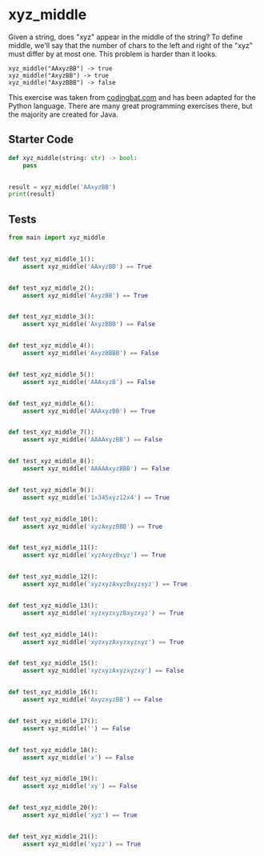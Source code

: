 # xyz_middle





Given a string, does "xyz" appear in the middle of the string? To define middle, we'll say that the number of chars to the left and right of the "xyz" must differ by at most one. This problem is harder than it looks.

```
xyz_middle("AAxyzBB") -> true
xyz_middle("AxyzBB") -> true
xyz_middle("AxyzBBB") -> false
```

This exercise was taken from [codingbat.com](https://codingbat.com/prob/p159772) and has been adapted for the Python language. There are many great programming exercises there, but the majority are created for Java.

## Starter Code
```python
def xyz_middle(string: str) -> bool:
    pass


result = xyz_middle('AAxyzBB')
print(result)
```

## Tests
```python
from main import xyz_middle


def test_xyz_middle_1():
    assert xyz_middle('AAxyzBB') == True


def test_xyz_middle_2():
    assert xyz_middle('AxyzBB') == True


def test_xyz_middle_3():
    assert xyz_middle('AxyzBBB') == False


def test_xyz_middle_4():
    assert xyz_middle('AxyzBBBB') == False


def test_xyz_middle_5():
    assert xyz_middle('AAAxyzB') == False


def test_xyz_middle_6():
    assert xyz_middle('AAAxyzBB') == True


def test_xyz_middle_7():
    assert xyz_middle('AAAAxyzBB') == False


def test_xyz_middle_8():
    assert xyz_middle('AAAAAxyzBBB') == False


def test_xyz_middle_9():
    assert xyz_middle('1x345xyz12x4') == True


def test_xyz_middle_10():
    assert xyz_middle('xyzAxyzBBB') == True


def test_xyz_middle_11():
    assert xyz_middle('xyzAxyzBxyz') == True


def test_xyz_middle_12():
    assert xyz_middle('xyzxyzAxyzBxyzxyz') == True


def test_xyz_middle_13():
    assert xyz_middle('xyzxyzxyzBxyzxyz') == True


def test_xyz_middle_14():
    assert xyz_middle('xyzxyzAxyzxyzxyz') == True


def test_xyz_middle_15():
    assert xyz_middle('xyzxyzAxyzxyzxy') == False


def test_xyz_middle_16():
    assert xyz_middle('AxyzxyzBB') == False


def test_xyz_middle_17():
    assert xyz_middle('') == False


def test_xyz_middle_18():
    assert xyz_middle('x') == False


def test_xyz_middle_19():
    assert xyz_middle('xy') == False


def test_xyz_middle_20():
    assert xyz_middle('xyz') == True


def test_xyz_middle_21():
    assert xyz_middle('xyzz') == True
```
